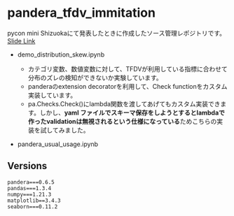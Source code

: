 # pandera_tfdv_immitation

pycon mini Shizuokaにて発表したときに作成したソース管理レポジトリです。[Slide Link](https://docs.google.com/presentation/d/1TWdi62wZLPnpbsPjm8gOH-2E3qWvuJXaagZmCYad8R4/edit?usp=sharing)

- demo_distribution_skew.ipynb
    - カテゴリ変数、数値変数に対して、TFDVが利用している指標に合わせて分布のズレの検知ができないか実験しています。
    - panderaのextension decoratorを利用して、Check functionをカスタム実装しています。
    - pa.Checks.Check()にlambda関数を渡してあげてもカスタム実装できます。しかし、**yaml ファイルでスキーマ保存をしようとするとlambdaで作ったvalidationは無視されるという仕様になっている**ためこちらの実装を試してみました。
    
- pandera_usual_usage.ipynb




## Versions

```
pandera===0.6.5
pandas===1.3.4
numpy===1.21.3
matplotlib==3.4.3
seaborn===0.11.2
```

